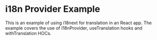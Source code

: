 # i18n Provider Example

This is an example of using i18next for translation in an React app. The example covers the use of I18nProvider, useTranslation hooks and withTranslation HOCs. 
